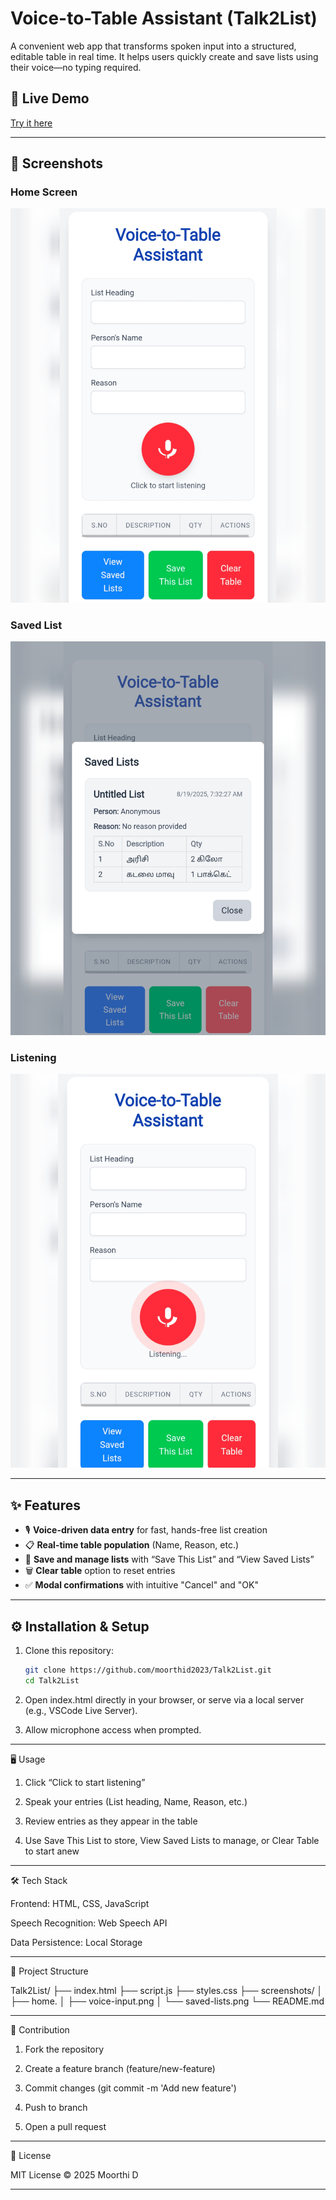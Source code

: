 
# Voice-to-Table Assistant (Talk2List)

A convenient web app that transforms spoken input into a structured, editable table in real time. It helps users quickly create and save lists using their voice—no typing required.

## 🚀 Live Demo
[Try it here](https://moorthid2023.github.io/Talk2List/)

---

## 📸 Screenshots

### Home Screen
![Home Screen](./screenshots/home.jpg)

### Saved List
![Saved List](./screenshots/savedList.jpg)

### Listening
![Listening](./screenshots/listening.jpg)


---

## ✨ Features
- 🎙️ **Voice-driven data entry** for fast, hands-free list creation  
- 📋 **Real-time table population** (Name, Reason, etc.)  
- 💾 **Save and manage lists** with “Save This List” and “View Saved Lists”  
- 🗑️ **Clear table** option to reset entries  
- ✅ **Modal confirmations** with intuitive "Cancel" and "OK"  

---

## ⚙️ Installation & Setup

1. Clone this repository:
   ```bash
   git clone https://github.com/moorthid2023/Talk2List.git
   cd Talk2List

2. Open index.html directly in your browser, or serve via a local server (e.g., VSCode Live Server).


3. Allow microphone access when prompted.




---

🖥️ Usage

1. Click “Click to start listening”


2. Speak your entries (List heading, Name, Reason, etc.)


3. Review entries as they appear in the table


4. Use Save This List to store, View Saved Lists to manage, or Clear Table to start anew




---

🛠️ Tech Stack

Frontend: HTML, CSS, JavaScript

Speech Recognition: Web Speech API

Data Persistence: Local Storage



---

📂 Project Structure

Talk2List/
├── index.html
├── script.js
├── styles.css
├── screenshots/
│   ├── home.
│   ├── voice-input.png
│   └── saved-lists.png
└── README.md


---

🤝 Contribution

1. Fork the repository


2. Create a feature branch (feature/new-feature)


3. Commit changes (git commit -m 'Add new feature')


4. Push to branch


5. Open a pull request




---

📜 License

MIT License © 2025 Moorthi D

---
